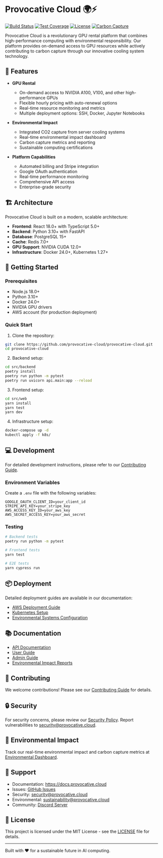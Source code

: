 # Provocative Cloud 🌍⚡

[![Build Status](https://shields.io/github/workflow/status/provocative-cloud/main)](https://github.com/provocative-cloud/actions)
[![Test Coverage](https://shields.io/codecov/c/github/provocative-cloud)](https://codecov.io/gh/provocative-cloud)
[![License](https://shields.io/badge/license-MIT-blue)](LICENSE)
[![Carbon Capture](https://shields.io/badge/carbon%20capture-active-green)](https://docs.provocative.cloud/environmental-impact)

Provocative Cloud is a revolutionary GPU rental platform that combines high-performance computing with environmental responsibility. Our platform provides on-demand access to GPU resources while actively contributing to carbon capture through our innovative cooling system technology.

## 🌟 Features

- **GPU Rental**
  - On-demand access to NVIDIA A100, V100, and other high-performance GPUs
  - Flexible hourly pricing with auto-renewal options
  - Real-time resource monitoring and metrics
  - Multiple deployment options: SSH, Docker, Jupyter Notebooks

- **Environmental Impact**
  - Integrated CO2 capture from server cooling systems
  - Real-time environmental impact dashboard
  - Carbon capture metrics and reporting
  - Sustainable computing certifications

- **Platform Capabilities**
  - Automated billing and Stripe integration
  - Google OAuth authentication
  - Real-time performance monitoring
  - Comprehensive API access
  - Enterprise-grade security

## 🏗️ Architecture

Provocative Cloud is built on a modern, scalable architecture:

- **Frontend**: React 18.0+ with TypeScript 5.0+
- **Backend**: Python 3.10+ with FastAPI
- **Database**: PostgreSQL 15+
- **Cache**: Redis 7.0+
- **GPU Support**: NVIDIA CUDA 12.0+
- **Infrastructure**: Docker 24.0+, Kubernetes 1.27+

## 🚀 Getting Started

### Prerequisites

- Node.js 18.0+
- Python 3.10+
- Docker 24.0+
- NVIDIA GPU drivers
- AWS account (for production deployment)

### Quick Start

1. Clone the repository:
```bash
git clone https://github.com/provocative-cloud/provocative-cloud.git
cd provocative-cloud
```

2. Backend setup:
```bash
cd src/backend
poetry install
poetry run python -m pytest
poetry run uvicorn api.main:app --reload
```

3. Frontend setup:
```bash
cd src/web
yarn install
yarn test
yarn dev
```

4. Infrastructure setup:
```bash
docker-compose up -d
kubectl apply -f k8s/
```

## 💻 Development

For detailed development instructions, please refer to our [Contributing Guide](CONTRIBUTING.md).

### Environment Variables

Create a `.env` file with the following variables:
```
GOOGLE_OAUTH_CLIENT_ID=your_client_id
STRIPE_API_KEY=your_stripe_key
AWS_ACCESS_KEY_ID=your_aws_key
AWS_SECRET_ACCESS_KEY=your_aws_secret
```

### Testing

```bash
# Backend tests
poetry run python -m pytest

# Frontend tests
yarn test

# E2E tests
yarn cypress run
```

## 📦 Deployment

Detailed deployment guides are available in our documentation:

- [AWS Deployment Guide](https://docs.provocative.cloud/deployment/aws)
- [Kubernetes Setup](https://docs.provocative.cloud/deployment/kubernetes)
- [Environmental Systems Configuration](https://docs.provocative.cloud/deployment/environmental)

## 📚 Documentation

- [API Documentation](https://docs.provocative.cloud/api)
- [User Guide](https://docs.provocative.cloud/user-guide)
- [Admin Guide](https://docs.provocative.cloud/admin-guide)
- [Environmental Impact Reports](https://docs.provocative.cloud/environmental)

## 🤝 Contributing

We welcome contributions! Please see our [Contributing Guide](CONTRIBUTING.md) for details.

## 🔒 Security

For security concerns, please review our [Security Policy](SECURITY.md). Report vulnerabilities to security@provocative.cloud.

## 🌱 Environmental Impact

Track our real-time environmental impact and carbon capture metrics at [Environmental Dashboard](https://dashboard.provocative.cloud/environmental).

## 💪 Support

- Documentation: https://docs.provocative.cloud
- Issues: [GitHub Issues](https://github.com/provocative-cloud/issues)
- Security: security@provocative.cloud
- Environmental: sustainability@provocative.cloud
- Community: [Discord Server](https://discord.gg/provocative-cloud)

## 📄 License

This project is licensed under the MIT License - see the [LICENSE](LICENSE) file for details.

---

Built with ❤️ for a sustainable future in AI computing.
